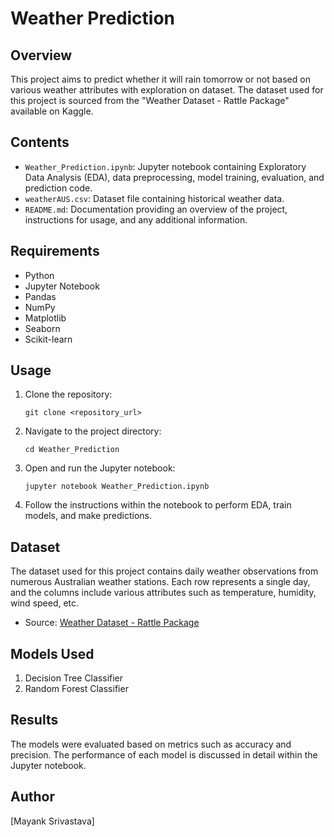 

# Weather Prediction

## Overview

This project aims to predict whether it will rain tomorrow or not based on various weather attributes with exploration on dataset. The dataset used for this project is sourced from the "Weather Dataset - Rattle Package" available on Kaggle.

## Contents

- `Weather_Prediction.ipynb`: Jupyter notebook containing Exploratory Data Analysis (EDA), data preprocessing, model training, evaluation, and prediction code.
- `weatherAUS.csv`: Dataset file containing historical weather data.
- `README.md`: Documentation providing an overview of the project, instructions for usage, and any additional information.

## Requirements

- Python 
- Jupyter Notebook
- Pandas
- NumPy
- Matplotlib
- Seaborn
- Scikit-learn

## Usage

1. Clone the repository:

    ```
    git clone <repository_url>
    ```

2. Navigate to the project directory:

    ```
    cd Weather_Prediction
    ```

3. Open and run the Jupyter notebook:

    ```
    jupyter notebook Weather_Prediction.ipynb
    ```

4. Follow the instructions within the notebook to perform EDA, train models, and make predictions.

## Dataset

The dataset used for this project contains daily weather observations from numerous Australian weather stations. Each row represents a single day, and the columns include various attributes such as temperature, humidity, wind speed, etc.

- Source: [Weather Dataset - Rattle Package](https://www.kaggle.com/datamunge/sign-language-mnist)

## Models Used

1. Decision Tree Classifier
2. Random Forest Classifier

## Results

The models were evaluated based on metrics such as accuracy and precision. The performance of each model is discussed in detail within the Jupyter notebook.


## Author

[Mayank Srivastava]

